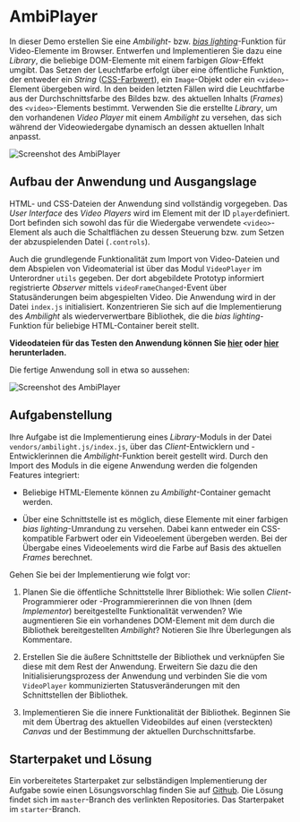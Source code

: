 <a class="github-button button" href="https://github.com/Multimedia-Engineering-Regensburg-Demos/MME-AmbiPlayer"></a> 
# AmbiPlayer

In dieser Demo erstellen Sie eine *Ambilight*- bzw. [*bias lighting*](https://en.wikipedia.org/wiki/Bias_lighting)-Funktion für Video-Elemente im Browser. Entwerfen und Implementieren Sie dazu eine *Library*, die beliebige DOM-Elemente mit einem farbigen *Glow*-Effekt umgibt. Das Setzen der Leuchtfarbe erfolgt über eine öffentliche Funktion, der entweder ein *String* ([CSS-Farbwert](https://developer.mozilla.org/en-US/docs/Web/CSS/color_value)), ein `Image`-Objekt oder ein `<video>`-Element übergeben wird. In den beiden letzten Fällen wird die Leuchtfarbe aus der Durchschnittsfarbe des Bildes bzw. des aktuellen Inhalts (*Frames*) des `<video>`-Elements bestimmt. Verwenden Sie die erstellte *Library*, um den vorhandenen *Video Player* mit einem *Ambilight* zu versehen, das sich während der Videowiedergabe dynamisch an dessen aktuellen Inhalt anpasst. 

![Screenshot des AmbiPlayer](img/ambi-player-complete.png)

## Aufbau der Anwendung und Ausgangslage

HTML- und CSS-Dateien der Anwendung sind vollständig vorgegeben. Das *User Interface* des *Video Players* wird im Element mit der ID `player`definiert. Dort befinden sich sowohl das für die Wiedergabe verwendete `<video>`-Element als auch die Schaltflächen zu dessen Steuerung bzw. zum Setzen der abzuspielenden Datei (`.controls`). 

Auch die grundlegende Funktionalität zum Import von Video-Dateien und dem Abspielen von Videomaterial ist über das Modul `VideoPlayer` im Unterordner `utils` gegeben. Der dort abgebildete Prototyp informiert registrierte *Observer* mittels `videoFrameChanged`-Event über Statusänderungen beim abgespielten Video.  Die Anwendung wird in der Datei `index.js` initialisiert. Konzentrieren Sie sich auf die Implementierung des *Ambilight* als wiederverwertbare Bibliothek, die die *bias lighting*-Funktion für beliebige HTML-Container bereit stellt.

**Videodateien für das Testen den Anwendung können Sie [hier](https://test-videos.co.uk/bigbuckbunny/mp4-h264) oder [hier](http://bbb3d.renderfarming.net/download.html) herunterladen.**

Die fertige Anwendung soll in etwa so aussehen:

![Screenshot des AmbiPlayer](img/ambi-player-demo.gif)

## Aufgabenstellung

Ihre Aufgabe ist die Implementierung eines *Library*-Moduls in der Datei `vendors/ambilight.js/index.js`, über das *Client*-Entwicklern und -Entwicklerinnen die *Ambilight*-Funktion bereit gestellt wird. Durch den Import des Moduls in die eigene Anwendung werden die folgenden Features integriert:

- Beliebige HTML-Elemente können zu *Ambilight*-Container gemacht werden. 

- Über eine Schnittstelle ist es möglich, diese Elemente mit einer farbigen *bias lighting*-Umrandung zu versehen. Dabei kann entweder ein CSS-kompatible Farbwert oder ein Videoelement übergeben werden. Bei der Übergabe eines Videoelements wird die Farbe auf Basis des aktuellen *Frames* berechnet.

Gehen Sie bei der Implementierung wie folgt vor:


1. Planen Sie die öffentliche Schnittstelle Ihrer Bibliothek: Wie sollen *Client*-Programmierer oder -Programmiererinnen die von Ihnen (dem *Implementor*) bereitgestellte Funktionalität verwenden? Wie augmentieren Sie ein vorhandenes DOM-Element mit dem durch die Bibliothek bereitgestellten *Ambilight*? Notieren Sie Ihre Überlegungen als Kommentare.

2. Erstellen Sie die äußere Schnittstelle der  Bibliothek und verknüpfen Sie diese mit dem Rest der Anwendung. Erweitern Sie dazu die den Initialisierungsprozess der Anwendung und verbinden Sie die vom `VideoPlayer` kommunizierten Statusveränderungen mit den Schnittstellen der Bibliothek.

3. Implementieren Sie die innere Funktionalität der Bibliothek. Beginnen Sie mit dem Übertrag des aktuellen Videobildes auf einen (versteckten) *Canvas* und der Bestimmung der aktuellen Durchschnittsfarbe.

## Starterpaket und Lösung

Ein vorbereitetes Starterpaket zur selbständigen Implementierung der Aufgabe sowie einen Lösungsvorschlag finden Sie auf [Github](https://github.com/Multimedia-Engineering-Regensburg-Demos/MME-AmbiPlayer). Die Lösung findet sich im `master`-Branch des verlinkten Repositories. Das Starterpaket im `starter`-Branch.